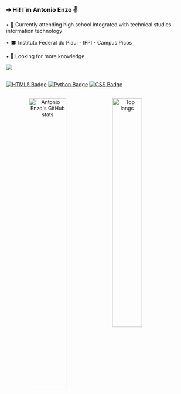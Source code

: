 ### **➔ Hi! I´m Antonio Enzo ✌️**

• 🚀 Currently attending high school integrated with technical studies - information technology

• 🎓 Instituto Federal do Piauí - IFPI - Campus Picos

• 🧠 Looking for more knowledge

  <a href="https://instagram.com/antonioenzobz" target="_blank"><img src="https://img.shields.io/badge/-Instagram-%23E4405F?style=for-the-badge&logo=instagram&logoColor=white" target="_blank"></a>

##

<div> 

[![HTML5 Badge](https://img.shields.io/badge/Python-3776AB?style=for-the-badge&logo=python&logoColor=white)](#) 
[![Python Badge](https://img.shields.io/badge/HTML-239120?style=for-the-badge&logo=html5&logoColor=white"_blank)](#) 
[![CSS Badge](https://img.shields.io/badge/CSS-239120?&style=for-the-badge&logo=css3&logoColor=white)](#)
  
</div>

##

<div align="center">
<img alt="Antonio Enzo's GitHub stats" align="left" width="45%" src="https://github-readme-stats.vercel.app/api?username=antonioenzobz&show_icons=true&theme=gruvbox"/>
<img alt="Top langs" align="left" width="40%" src="https://github-readme-stats.vercel.app/api/top-langs/?username=antonioenzobz&layout=compact&&langs_count=8&theme=gruvbox"/>
</div>
